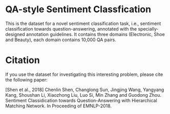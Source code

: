 # QA-style Sentiment Classfication

This is the dataset for a novel sentiment classification task, i.e., sentiment classification towards question-answering, annotated with the specially-designed annotation guidelines. It contains three domains (Electronic, Shoe and Beauty), each domain contains 10,000 QA pairs.


# Citation
If you use the dataset for investigating this interesting problem, please cite the following paper:

[Shen et al., 2018] Chenlin Shen, Changlong Sun, Jingjing Wang, Yangyang Kang, Shoushan Li, Xiaozhong Liu, Luo Si, Min Zhang and Guodong Zhou. Sentiment Classidication towards Question-Answering with Hierarchical Matching Network. In Proceeding of EMNLP-2018.
